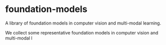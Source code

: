 # foundation-models
A library of foundation models in computer vision and multi-modal learning. 

We collect some representative foundation models in computer vision and multi-modal l